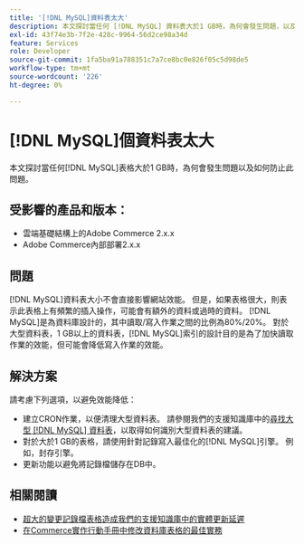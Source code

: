 ```yaml
---
title: '[!DNL MySQL]資料表太大'
description: 本文探討當任何 [!DNL MySQL] 資料表大於1 GB時，為何會發生問題，以及如何防止此問題。
exl-id: 43f74e3b-7f2e-428c-9964-56d2ce98a34d
feature: Services
role: Developer
source-git-commit: 1fa5ba91a788351c7a7ce8bc0e826f05c5d98de5
workflow-type: tm+mt
source-wordcount: '226'
ht-degree: 0%

---
```


# [!DNL MySQL]個資料表太大

本文探討當任何[!DNL MySQL]表格大於1 GB時，為何會發生問題以及如何防止此問題。

## 受影響的產品和版本：

* 雲端基礎結構上的Adobe Commerce 2.x.x
* Adobe Commerce內部部署2.x.x

## 問題

[!DNL MySQL]資料表大小不會直接影響網站效能。 但是，如果表格很大，則表示此表格上有頻繁的插入操作，可能會有額外的資料或過時的資料。 [!DNL MySQL]是為資料庫設計的，其中讀取/寫入作業之間的比例為80%/20%。  對於大型資料表，1 GB以上的資料表，[!DNL MySQL]索引的設計目的是為了加快讀取作業的效能，但可能會降低寫入作業的效能。

## 解決方案

請考慮下列選項，以避免效能降低：

* 建立CRON作業，以便清理大型資料表。 請參閱我們的支援知識庫中的[尋找大型 [!DNL MySQL] 資料表](/help/how-to/general/find-large-mysql-tables.md)，以取得如何識別大型資料表的建議。
* 對於大於1 GB的表格，請使用針對記錄寫入最佳化的[!DNL MySQL]引擎。 例如，封存引擎。
* 更新功能以避免將記錄檔儲存在DB中。

## 相關閱讀

* [超大的變更記錄檔表格造成我們的支援知識庫中的實體更新延遲](https://experienceleague.adobe.com/en/docs/commerce-knowledge-base/kb/troubleshooting/database/changes-in-the-database-are-not-reflected-on-the-storefront)
* [在Commerce實作行動手冊中修改資料庫表格的最佳實務](https://experienceleague.adobe.com/en/docs/commerce-operations/implementation-playbook/best-practices/development/modifying-core-and-third-party-tables#why-adobe-recommends-avoiding-modifications)
